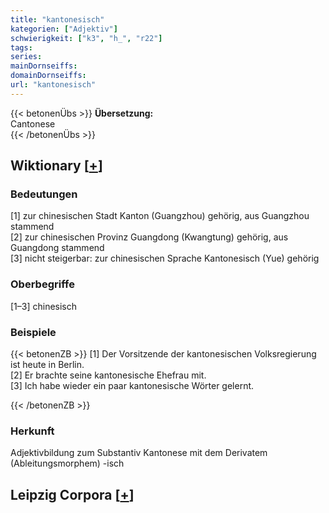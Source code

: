 ```yaml
---
title: "kantonesisch"
kategorien: ["Adjektiv"]
schwierigkeit: ["k3", "h_", "r22"]
tags:
series:
mainDornseiffs:
domainDornseiffs:
url: "kantonesisch"
---
```


{{< betonenÜbs >}}
**Übersetzung:**  
Cantonese  
{{< /betonenÜbs >}}

## Wiktionary [[+](https://de.wiktionary.org/wiki/kantonesisch)]

### Bedeutungen
[1] zur chinesischen Stadt Kanton (Guangzhou) gehörig, aus Guangzhou stammend  
[2] zur chinesischen Provinz Guangdong (Kwangtung) gehörig, aus Guangdong stammend  
[3] nicht steigerbar: zur chinesischen Sprache Kantonesisch (Yue) gehörig  

### Oberbegriffe
[1–3] chinesisch  

### Beispiele
{{< betonenZB >}}
[1] Der Vorsitzende der kantonesischen Volksregierung ist heute in Berlin.  
[2] Er brachte seine kantonesische Ehefrau mit.  
[3] Ich habe wieder ein paar kantonesische Wörter gelernt.  

{{< /betonenZB >}}
### Herkunft
Adjektivbildung zum Substantiv Kantonese mit dem Derivatem (Ableitungsmorphem) -isch  


## Leipzig Corpora [[+](https://corpora.uni-leipzig.de/en/res?word=kantonesisch&corpusId=deu_newscrawl-public_2018)]

